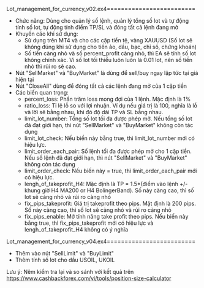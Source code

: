 Lot_management_for_currency_v02.ex4=========================
- Chức năng: Dùng cho quản lý số lệnh, quản lý tổng số lot và tự động tính số lot, tự động tính điểm TP/SL và đóng tất cả lệnh đang mở
- Khuyến cáo khi sử dụng: 
   - Sử dụng trên MT4 và cho các cặp tiền tệ, vàng XAUUSD (Số lot sẽ không đúng khi sử dụng cho tiền ảo, dầu, bạc, chỉ số, chứng khoán)
   - Số tiền càng nhỏ và số percent_profit càng nhỏ, thì EA sẽ tính số lot không chính xác. Vì số lot tối thiểu luôn luôn là 0.01 lot, nên số tiền nhỏ thì rủi ro sẽ cao.
- Nút "SellMarket" và "BuyMarket" là dùng để sell/buy ngay lập tức tại giá hiện tại
- Nút "CloseAll" dùng để đóng tất cả các lệnh đang mở của 1 cặp tiền
- Các biến quan trọng:
   - percent_loss: Phần trăm loss mong đợi của 1 lệnh. Mặc định là 1%
   - ratio_loss: Tỉ lệ lỗ so với lợi nhuận. Ví dụ nếu giá trị là 100, nghĩa là lỗ và lời sẽ bằng nhau, khi đó độ dài TP và SL bằng nhau.
   - limit_lot_number: Tổng số lot tối đa được phép mở. Nếu tổng số lot đã đạt giới hạn, thì nút "SellMarket" và "BuyMarket" không còn tác dụng
   - limit_lot_check: Nếu biến này bằng true, thì limit_lot_number mới có hiệu lực.
   - limit_order_each_pair: Số lệnh tối đa được phép mở cho 1 cặp tiền. Nếu số lệnh đã đạt giới hạn, thì nút "SellMarket" và "BuyMarket" không còn tác dụng
   - limit_order_check: Nếu biến này = true, thì limit_order_each_pair mới có hiệu lực.
   - lengh_of_takeprofit_H4: Mặc định là TP = 1.5*(điểm vào lệnh +/- khung giờ H4 MA200 or H4 BolingerBand). Số này càng cao, thì số lot sẽ càng nhỏ và rủi ro càng nhỏ
   - fix_pips_takeprofit: Giá trị takeprofit theo pips. Mặt định là 200 pips. Số này càng cao, thì số lot sẽ càng nhỏ và rủi ro càng nhỏ
   - fix_pips_enable: Mở tính năng take profit theo pips. Nếu biến này bằng true, thì fix_pips_takeprofit mới có hiệu lực và lengh_of_takeprofit_H4 không có ý nghĩa
   
Lot_management_for_currency_v04.ex4=========================
- Thêm vào nút "SellLimit" và "BuyLimit"
- Thêm tính số lot cho dầu USOIL, UKOIL


Lưu ý: Nêm kiểm tra lại và so sánh với kết quả trên https://www.cashbackforex.com/vi/tools/position-size-calculator
